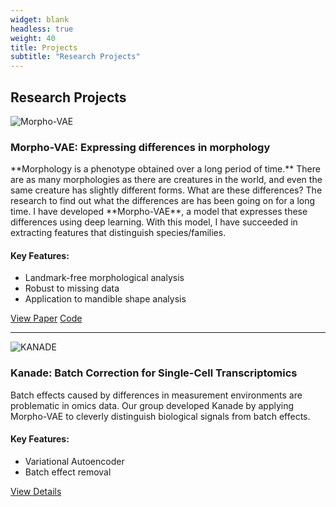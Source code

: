 ```yaml
---
widget: blank
headless: true
weight: 40
title: Projects
subtitle: "Research Projects"
---
```


<div id="projects"></div>

## Research Projects

<div class="project-item">

<div class="project-header">
  <img src="/images/projects/morpho-vae.png" alt="Morpho-VAE" class="project-thumbnail">
  <div class="project-title">
    <h3>Morpho-VAE: Expressing differences in morphology</h3>
  </div>
</div>

<div class="project-description">
**Morphology is a phenotype obtained over a long period of time.** There are as many morphologies as there are creatures in the world, and even the same creature has slightly different forms. What are these differences? The research to find out what the differences are has been going on for a long time. I have developed **Morpho-VAE**, a model that expresses these differences using deep learning. With this model, I have succeeded in extracting features that distinguish species/families.
</div>

<div class="features">
<h4>Key Features:</h4>
<ul>
<li>Landmark-free morphological analysis</li>
<li>Robust to missing data</li>
<li>Application to mandible shape analysis</li>
</ul>
</div>

<div class="links">
<a href="https://doi.org/10.1038/s41540-023-00293-6">View Paper</a>
<a href="https://github.com/masa10223">Code</a>
</div>

</div>

---

<div class="project-item">

<div class="project-header">
  <img src="/images/projects/kanade.png" alt="KANADE" class="project-thumbnail">
  <div class="project-title">
    <h3>Kanade: Batch Correction for Single-Cell Transcriptomics</h3>
  </div>
</div>

<div class="project-description">
Batch effects caused by differences in measurement environments are problematic in omics data. Our group developed Kanade by applying Morpho-VAE to cleverly distinguish biological signals from batch effects.
</div>

<div class="features">
<h4>Key Features:</h4>
<ul>
<li>Variational Autoencoder</li>
<li>Batch effect removal</li>
</ul>
</div>

<div class="links">
<a href="/en/project/">View Details</a>
</div>

</div>
